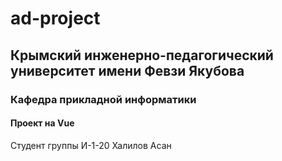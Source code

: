 # ad-project
## Крымский инженерно-педагогический университет имени Февзи Якубова
### Кафедра прикладной информатики 
#### Проект на Vue
 Студент группы И-1-20 
 Халилов Асан
